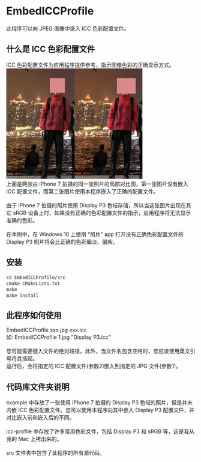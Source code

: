 # EmbedICCProfile
此程序可以向 JPEG 图像中嵌入 ICC 色彩配置文件。

<h2>什么是 ICC 色彩配置文件</h2>
<p>
ICC 色彩配置文件为应用程序提供参考，指示图像色彩的正确显示方式。<br>
<img src="/web/without-icc.JPG"><img src="/web/with-icc.JPG"><br>
上面是两张由 iPhone 7 拍摄的同一张照片的局部对比图，第一张图片没有嵌入 ICC 配置文件，而第二张图片使用本程序嵌入了正确的配置文件。<br><br>
由于 iPhone 7 拍摄的照片使用 Display P3 色域存储，所以当这张图片出现在其它 sRGB 设备上时，如果没有正确的色彩配置文件的指示，应用程序将无法显示准确的色彩。<br><br>
在本例中，在 Windows 10 上使用 “照片” app 打开没有正确色彩配置文件的 Display P3 照片将会比正确的色彩偏淡、偏紫。
</p>
<h2>安装</h2>
<p>
 
 ```
 cd EmbedICCProfile/src
 cmake CMakeLists.txt
 make
 make install
 ```
 
</p>
<h2>此程序如何使用</h2>
<p>
EmbedICCProfile xxx.jpg xxx.icc<br>
如: EmbedICCProfile 1.jpg "Display P3.icc"<br><br>
您可能需要键入文件的绝对路径，此外，当文件名包含空格时，您应该使用英文引号将其括起。<br>
运行后，会将指定的 ICC 配置文件(参数2)嵌入到指定的 JPG 文件(参数1)。
</p>
<h2>代码库文件夹说明</h2>
<p>
example 中存放了一张使用 iPhone 7 拍摄的 Display P3 色域的照片，但是并未内嵌 ICC 色彩配置文件。您可以使用本程序向其中嵌入 Display P3 配置文件，并对比嵌入前和嵌入后的不同。<br><br>
icc-profile 中存放了许多常用色彩文件，包括 Display P3 和 sRGB 等，这是我从我的 Mac 上拷出来的。<br><br>
src 文件夹中包含了此程序的所有源代码。
</p>
